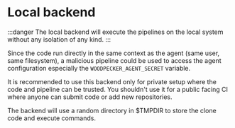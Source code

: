 # Local backend

:::danger
The local backend will execute the pipelines on the local system without any isolation of any kind.
:::

Since the code run directly in the same context as the agent (same user, same filesystem), a malicious pipeline could 
be used to access the agent configuration especially the `WOODPECKER_AGENT_SECRET` variable.

It is recommended to use this backend only for private setup where the code and pipeline can be trusted. You shouldn't
use it for a public facing CI where anyone can submit code or add new repositories.

The backend will use a random directory in $TMPDIR to store the clone code and execute commands.

